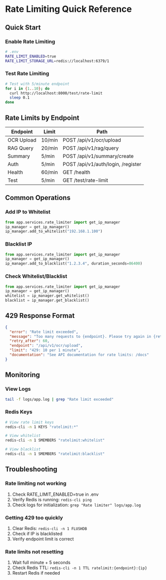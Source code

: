 # Rate Limiting Quick Reference

## Quick Start

### Enable Rate Limiting
```bash
# .env
RATE_LIMIT_ENABLED=true
RATE_LIMIT_STORAGE_URL=redis://localhost:6379/1
```

### Test Rate Limiting
```bash
# Test with 5/minute endpoint
for i in {1..10}; do
  curl http://localhost:8000/test/rate-limit
  sleep 0.1
done
```

## Rate Limits by Endpoint

| Endpoint | Limit | Path |
|----------|-------|------|
| OCR Upload | 10/min | POST /api/v1/ocr/upload |
| RAG Query | 20/min | POST /api/v1/rag/query |
| Summary | 5/min | POST /api/v1/summary/create |
| Auth | 5/min | POST /api/v1/auth/login, /register |
| Health | 60/min | GET /health |
| Test | 5/min | GET /test/rate-limit |

## Common Operations

### Add IP to Whitelist
```python
from app.services.rate_limiter import get_ip_manager
ip_manager = get_ip_manager()
ip_manager.add_to_whitelist("192.168.1.100")
```

### Blacklist IP
```python
from app.services.rate_limiter import get_ip_manager
ip_manager = get_ip_manager()
ip_manager.add_to_blacklist("1.2.3.4", duration_seconds=86400)
```

### Check Whitelist/Blacklist
```python
from app.services.rate_limiter import get_ip_manager
ip_manager = get_ip_manager()
whitelist = ip_manager.get_whitelist()
blacklist = ip_manager.get_blacklist()
```

## 429 Response Format

```json
{
  "error": "Rate limit exceeded",
  "message": "Too many requests to {endpoint}. Please try again in {retry_after} seconds.",
  "retry_after": 60,
  "endpoint": "/api/v1/ocr/upload",
  "limit": "429: 10 per 1 minute",
  "documentation": "See API documentation for rate limits: /docs"
}
```

## Monitoring

### View Logs
```bash
tail -f logs/app.log | grep "Rate limit exceeded"
```

### Redis Keys
```bash
# View rate limit keys
redis-cli -n 1 KEYS "ratelimit:*"

# View whitelist
redis-cli -n 1 SMEMBERS "ratelimit:whitelist"

# View blacklist
redis-cli -n 1 SMEMBERS "ratelimit:blacklist"
```

## Troubleshooting

### Rate limiting not working
1. Check RATE_LIMIT_ENABLED=true in .env
2. Verify Redis is running: `redis-cli ping`
3. Check logs for initialization: `grep "Rate limiter" logs/app.log`

### Getting 429 too quickly
1. Clear Redis: `redis-cli -n 1 FLUSHDB`
2. Check if IP is blacklisted
3. Verify endpoint limit is correct

### Rate limits not resetting
1. Wait full minute + 5 seconds
2. Check Redis TTL: `redis-cli -n 1 TTL ratelimit:{endpoint}:{ip}`
3. Restart Redis if needed
